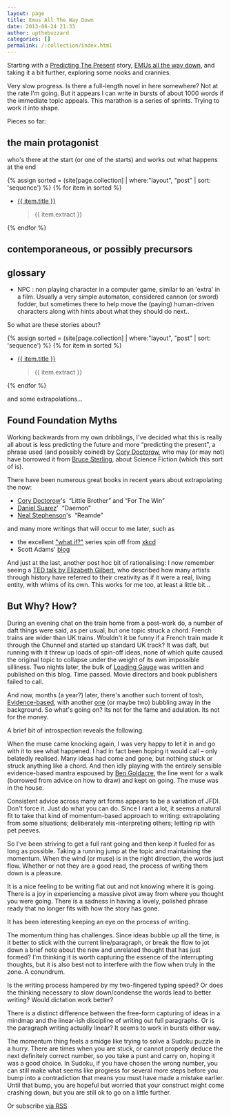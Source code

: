 ```yaml
---
layout: page
title: Emus All The Way Down
date: 2013-06-24 21:33
author: upthebuzzard
categories: []
permalink: /:collection/index.html
---
```

Starting with a <a title="Predicting The Present" href="/predicting-the-present/">Predicting The Present</a> story, <a title="Emus all the way down" href="/predicting-the-present/2013-06-29-emus-all-the-way-down/">EMUs all the way down</a>, and taking it a bit further, exploring some nooks and crannies.

Very slow progress. Is there a full-length novel in here somewhere? Not at the rate I'm going. But it appears I can write in bursts of about 1000 words if the immediate topic appeals. This marathon is a series of sprints. Trying to work it into shape.

Pieces so far:

## the main protagonist

who's there at the start (or one of the starts) and works out what happens at the end

<p>
	{% assign sorted = (site[page.collection] | where:"layout", "post" | sort: 'sequence') %}
	{% for item in sorted %}
		<ul>
			<li>
				<a href="{{ item.url }}">{{ item.title }}</a>
			</li>
			<blockquote>{{ item.extract }}</blockquote>
		</ul>
	{% endfor %}
</p>


## contemporaneous, or possibly precursors


## glossary

* NPC : non playing character in a computer game, similar to an 'extra' in a film. Usually a very simple automaton, considered cannon (or sword) fodder, but sometimes there to help move the (paying) human-driven characters along with hints about what they should do next..</li>



So what are these stories about?
<p>
	{% assign sorted = (site[page.collection] | where:"layout", "post" | sort: 'sequence') %}
	{% for item in sorted %}
		<ul>
			<li>
				<a href="{{ item.url }}">{{ item.title }}</a>
			</li>
			<blockquote>{{ item.extract }}</blockquote>
		</ul>
	{% endfor %}
</p>
and some extrapolations...

<h2>Found Foundation Myths</h2>
Working backwards from my own dribblings, I've decided what this is really all about is less predicting the future and more “predicting the present”, a phrase used (and possibly coined) by <a title="podcast" href="http://www.slate.com/articles/podcasts/future_tense/2013/05/cory_doctorow_joins_tim_wu_for_the_slate_podcast_stranger_than_fiction.html" >Cory Doctorow</a>, who may (or may not) have borrowed it from <a href="http://en.wikipedia.org/wiki/Bruce_Sterling" >Bruce Sterling</a>, about Science Fiction (which this sort of is).

There have been numerous great books in recent years about extrapolating the now:
<ul>
	<li><a href="http://craphound.com/?cat=5" >Cory Doctorow</a>'s  “Little Brother” and “For The Win”</li>
	<li><a href="http://thedaemon.com/index.html" >Daniel Suarez</a>'  “Daemon”</li>
	<li><a href="http://www.nealstephenson.com/" >Neal Stephenson</a>'s  “Reamde”</li>
</ul>
and many more writings that will occur to me later, such as
<ul>
	<li>the excellent <a href="http://what-if.xkcd.com/" >"what if?"</a> series spin off from <a href="http://xkcd.com/" >xkcd</a></li>
	<li>Scott Adams' <a href="http://www.dilbert.com/blog/" >blog</a></li>
</ul>
And just at the last, another post hoc bit of rationalising: I now remember seeing a <a href="http://www.youtube.com/watch?v=86x-u-tz0MA" >TED talk by Elizabeth Gilbert</a>, who described how many artists through history have referred to their creativity as if it were a real, living entity, with whims of its own. This works for me too, at least a little bit...

<h2>But Why? How?</h2>
During an evening chat on the train home from a post-work do, a number of daft things were said, as per usual, but one topic struck a chord. French trains are wider than UK trains. Wouldn't it be funny if a French train made it through the Chunnel and started up standard UK track? It was daft, but running with it threw up loads of spin-off ideas, none of which quite caused the original topic to collapse under the weight of its own impossible silliness. Two nights later, the bulk of <a title="Loading Gauge" href="2012-07-02-loading-gauge/">Loading Gauge</a> was written and published on this blog. Time passed. Movie directors and book publishers failed to call.

And now, months (a year?) later, there's another such torrent of tosh, <a title="Evidence-Based" href="2013-06-24-evidence-based/">Evidence-based</a>, with another <a title="Emus all the way down" href="2013-06-29-emus-all-the-way-down/">one</a> (or maybe two) bubbling away in the background. So what's going on? Its not for the fame and adulation. Its not for the money.

A brief bit of introspection reveals the following.

When the muse came knocking again, I was very happy to let it in and go with it to see what happened. I had in fact been hoping it would call – only belatedly realised. Many ideas had come and gone, but nothing stuck or struck anything like a chord. And then idly playing with the entirely sensible evidence-based mantra espoused by <a href="http://www.badscience.net/about-dr-ben-goldacre/">Ben Goldacre</a>, the line went for a walk (borrowed from advice on how to draw) and kept on going. The muse was in the house.

Consistent advice across many art forms appears to be a variation of JFDI. Don't force it. Just do what you can do. Since I rant a lot, it seems a natural fit to take that kind of momentum-based approach to writing: extrapolating from some situations; deliberately mis-interpreting others; letting rip with pet peeves.

So I've been striving to get a full rant going and then keep it fueled for as long as possible. Taking a running jump at the topic and maintaining the momentum. When the wind (or muse) is in the right direction, the words just flow. Whether or not they are a good read, the process of writing them down is a pleasure.

It is a nice feeling to be writing flat out and not knowing where it is going. There is a joy in experiencing a massive pivot away from where you thought you were going. There is a sadness in having a lovely, polished phrase ready that no longer fits with how the story has gone.

It has been interesting keeping an eye on the process of writing.

The momentum thing has challenges. Since ideas bubble up all the time, is it better to stick with the current line/paragraph, or break the flow to jot down a brief note about the new and unrelated thought that has just formed? I'm thinking it is worth capturing the essence of the interrupting thoughts, but it is also best not to interfere with the flow when truly in the zone. A conundrum.

Is the writing process hampered by my two-fingered typing speed? Or does the thinking necessary to slow down/condense the words lead to better writing? Would dictation work better?

There is a distinct difference between the free-form capturing of ideas in a mindmap and the linear-ish discipline of writing out full paragraphs. Or is the paragraph writing actually linear? It seems to work in bursts either way.

The momentum thing feels a smidge like trying to solve a Sudoku puzzle in a hurry. There are times when you are stuck, or cannot properly deduce the next definitely correct number, so you take a punt and carry on, hoping it was a good choice. In Sudoku, if you have chosen the wrong number, you can still make what seems like progress for several more steps before you bump into a contradiction that means you must have made a mistake earlier. Until that bump, you are hopeful but worried that your construct might come crashing down, but you are still ok to go on a little further.


<p>
	Or <span class="rss-subscribe">subscribe <a href="feed.xml">via RSS</a></span>
</p>
